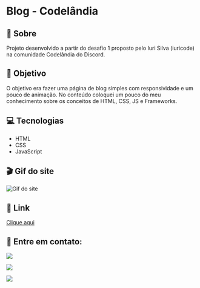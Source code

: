 # Blog - Codelândia

<h2>📝 Sobre</h2>
<p>Projeto desenvolvido a partir do desafio 1 proposto pelo Iuri Silva (iuricode) na comunidade Codelândia do Discord.</p>
 
<h2>🎯 Objetivo</h2>
<p>O objetivo era fazer uma página de blog simples com responsividade e um pouco de animação. No conteúdo coloquei um pouco do meu conhecimento sobre os conceitos de HTML, CSS, JS e Frameworks.</p>

<h2>💻 Tecnologias</h2>
<ul>
    <li>HTML</li>
    <li>CSS</li>
    <li>JavaScript</li>
</ul>

<h2>🎬 Gif do site</h2>
<img src="./github/gif-blog.gif" alt="Gif do site">

<h2>🔗 Link</h2>
<p><a href="https://brusatiro.github.io/blog-codelandia/" target="_blank">Clique aqui</a></p>

<h2>📧 Entre em contato:</h2>
  <p><a href="mailto:brunasatiro@outlook.com" target="_blank"><img src="https://img.shields.io/badge/Microsoft_Outlook-0078D4?style=for-the-badge&logo=microsoft-outlook&logoColor=white" target="_blank"></a></p>
  <p><a href="https://www.instagram.com/bru.satiro/" target="_blank"><img src="https://img.shields.io/badge/-Instagram-%23E4405F?style=for-the-badge&logo=instagram&logoColor=white" target="_blank"></a></p>
  <p><a href="https://www.linkedin.com/in/bruna-satiro/" target="_blank"><img src="https://img.shields.io/badge/-LinkedIn-%230077B5?style=for-the-badge&logo=linkedin&logoColor=white" target="_blank"></a></p>


